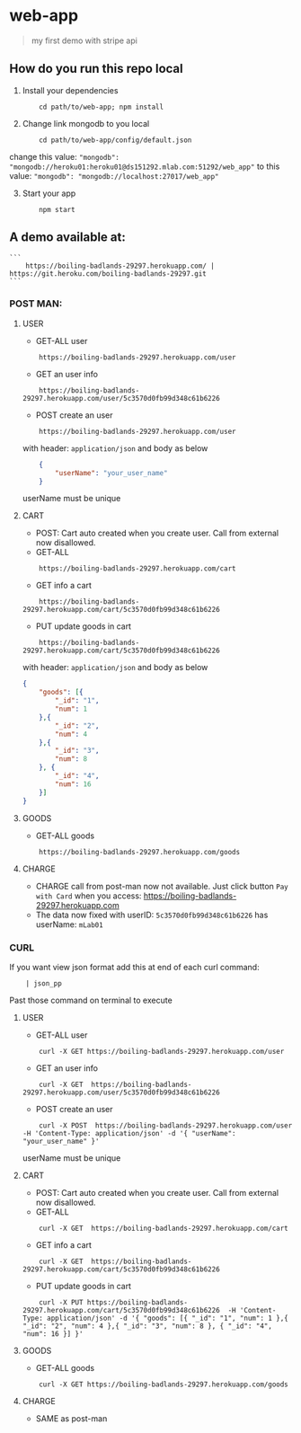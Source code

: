 # web-app

> my first demo with stripe api


## How do you run this repo local

1. Install your dependencies

    ```
        cd path/to/web-app; npm install
    ```

2. Change link mongodb to you local
    ```
        cd path/to/web-app/config/default.json
    ```
change this value:
    ```
        "mongodb": "mongodb://heroku01:heroku01@ds151292.mlab.com:51292/web_app"
    ```
to this value:
    ```
        "mongodb": "mongodb://localhost:27017/web_app"
    ```

3. Start your app

    ```
        npm start
    ```



## A demo available at:
    ```
        https://boiling-badlands-29297.herokuapp.com/ | https://git.heroku.com/boiling-badlands-29297.git
    ```

### POST MAN:
1. USER
    * GET-ALL user
    ```
        https://boiling-badlands-29297.herokuapp.com/user    
    ```
    * GET an user info
    ```
        https://boiling-badlands-29297.herokuapp.com/user/5c3570d0fb99d348c61b6226
    ```
    * POST create an user
    ```
        https://boiling-badlands-29297.herokuapp.com/user
    ```

    with header: `application/json` and body as below
    ```json
        {
            "userName": "your_user_name"
        }
    ```
    userName must be unique

2. CART
    * POST:
        Cart auto created when you create user. Call from external now disallowed.
    * GET-ALL
    ```
        https://boiling-badlands-29297.herokuapp.com/cart
    ```
    * GET info a cart
    ```
        https://boiling-badlands-29297.herokuapp.com/cart/5c3570d0fb99d348c61b6226
    ```

    * PUT update goods in cart
    ```
        https://boiling-badlands-29297.herokuapp.com/cart/5c3570d0fb99d348c61b6226
    ```
    with header: `application/json` and body as below
    ```json
    {
        "goods": [{
            "_id": "1",
            "num": 1
        },{
            "_id": "2",
            "num": 4
        },{
            "_id": "3",
            "num": 8
        }, {
            "_id": "4",
            "num": 16
        }]
    }
    ```
3. GOODS
    * GET-ALL goods
    ```
        https://boiling-badlands-29297.herokuapp.com/goods
    ```
4. CHARGE
    * CHARGE call from post-man now not available. Just click button `Pay with Card` when you access: https://boiling-badlands-29297.herokuapp.com
    * The data now fixed with userID: `5c3570d0fb99d348c61b6226` has userName: `mLab01`



### CURL
If you want view json format add this at end of each curl command: 
```
    | json_pp
```
Past those command on terminal to execute
1. USER
    * GET-ALL user
    ```
        curl -X GET https://boiling-badlands-29297.herokuapp.com/user   
    ```
    * GET an user info
    ```
        curl -X GET  https://boiling-badlands-29297.herokuapp.com/user/5c3570d0fb99d348c61b6226
    ```
    * POST create an user
    ```
        curl -X POST  https://boiling-badlands-29297.herokuapp.com/user  -H 'Content-Type: application/json' -d '{ "userName": "your_user_name" }'
    ```
    userName must be unique

2. CART
    * POST:
        Cart auto created when you create user. Call from external now disallowed.
    * GET-ALL
    ```
        curl -X GET  https://boiling-badlands-29297.herokuapp.com/cart 
    ```
    * GET info a cart
    ```
        curl -X GET  https://boiling-badlands-29297.herokuapp.com/cart/5c3570d0fb99d348c61b6226
    ```

    * PUT update goods in cart
    ```
        curl -X PUT https://boiling-badlands-29297.herokuapp.com/cart/5c3570d0fb99d348c61b6226  -H 'Content-Type: application/json' -d '{ "goods": [{ "_id": "1", "num": 1 },{ "_id": "2", "num": 4 },{ "_id": "3", "num": 8 }, { "_id": "4", "num": 16 }] }'
    ```
3. GOODS
    * GET-ALL goods
    ```
        curl -X GET https://boiling-badlands-29297.herokuapp.com/goods
    ```
4. CHARGE
    * SAME as post-man